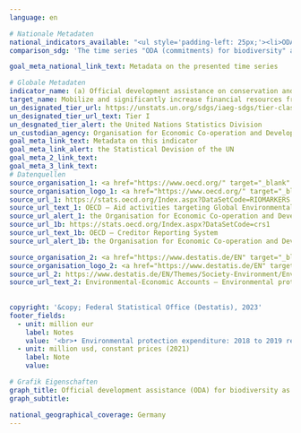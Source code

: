 ```yaml
---
language: en    

# Nationale Metadaten    
national_indicators_available: "<ul style='padding-left: 25px;'><li>ODA (commitments) for biodiversity</li> <li> ODA (gross disbursements) for biodiversity</li> <li> Environmental protection expenditure</li></ul>"    
comparison_sdg: 'The time series "ODA (commitments) for biodiversity" and "ODA (gross disbursements) for biodiversity" are compliant with the global metadata. The time series "Environmental protection expenditure" provides additional information.'    

goal_meta_national_link_text: Metadata on the presented time series    

# Globale Metadaten    
indicator_name: (a) Official development assistance on conservation and sustainable use of biodiversity; and (b) revenue generated and finance mobilized from biodiversity-relevant economic instruments    
target_name: Mobilize and significantly increase financial resources from all sources to conserve and sustainably use biodiversity and ecosystems    
un_designated_tier_url: https://unstats.un.org/sdgs/iaeg-sdgs/tier-classification/    
un_designated_tier_url_text: Tier I    
un_desgnated_tier_alert: the United Nations Statistics Division    
un_custodian_agency: Organisation for Economic Co-operation and Development (OECD)<br>United Nations Environment Programme (UNEP)<br>World Bank (WB)    
goal_meta_link_text: Metadata on this indicator    
goal_meta_link_alert: the Statistical Devision of the UN    
goal_meta_2_link_text:     
goal_meta_3_link_text:         
# Datenquellen
source_organisation_1: <a href="https://www.oecd.org/" target="_blank" onclick="return confirm_alert('the Organisation for Economic Co-operation and Development','En');"> Organisation for Economic Co-operation and Development (OECD) </a>
source_organisation_logo_1: <a href="https://www.oecd.org/" target="_blank" onclick="return confirm_alert('the Organisation for Economic Co-operation and Development','En');"><img src="https://g205sdgs.github.io/sdg-indicators/public/OrgImgEn/oecd.png" alt="Logo oecd" style="height:60px; width:148px"/></a>
source_url_1: https://stats.oecd.org/Index.aspx?DataSetCode=RIOMARKERS
source_url_text_1: OECD – Aid activities targeting Global Environmental Objectives
source_url_alert_1: the Organisation for Economic Co-operation and Development
source_url_1b: https://stats.oecd.org/Index.aspx?DataSetCode=crs1
source_url_text_1b: OECD – Creditor Reporting System
source_url_alert_1b: the Organisation for Economic Co-operation and Development

source_organisation_2: <a href="https://www.destatis.de/EN" target="_blank"> Federal Statistical Office (Destatis) </a>
source_organisation_logo_2: <a href="https://www.destatis.de/EN" target="_blank"><img src="https://g205sdgs.github.io/sdg-indicators/public/OrgImgEn/destatis.png" alt="Logo destatis" style="height:60px; width:148px"/></a>
source_url_2: https://www.destatis.de/EN/Themes/Society-Environment/Environment/Environmental-Protection-Measures/Tables/environmental-protection-expenditure.html
source_url_text_2: Environmental-Economic Accounts – Environmental protection expenditure
    
    
copyright: '&copy; Federal Statistical Office (Destatis), 2023'    
footer_fields:
  - unit: million eur
    label: Notes
    value: '<br>• Environmental protection expenditure: 2018 to 2019 revised data.<br>• Environmental protection expenditure: 2020 provisional and partly estimated data.'
  - unit: million usd, constant prices (2021)
    label: Note
    value:     

# Grafik Eigenschaften    
graph_title: Official development assistance (ODA) for biodiversity as well as environmental protection expenditure
graph_subtitle:     

national_geographical_coverage: Germany    
---
```


<span></span>